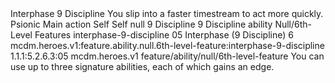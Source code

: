 <ability>
  <name>Interphase</name>
  <cost>9 Discipline</cost>
  <flavor>You slip into a faster timestream to act more quickly.</flavor>
  <keywords>
    <keyword>Psionic</keyword>
  </keywords>
  <type>Main action</type>
  <distance>Self</distance>
  <target>Self</target>
  <metadata>
    <class>null</class>
    <cost>9 Discipline</cost>
    <cost_amount>9</cost_amount>
    <cost_resource>Discipline</cost_resource>
    <feature_type>ability</feature_type>
    <file_dpath>Null/6th-Level Features</file_dpath>
    <item_id>interphase-9-discipline</item_id>
    <item_index>05</item_index>
    <item_name>Interphase (9 Discipline)</item_name>
    <level>6</level>
    <scc>mcdm.heroes.v1:feature.ability.null.6th-level-feature:interphase-9-discipline</scc>
    <scdc>1.1.1:5.2.6.3:05</scdc>
    <source>mcdm.heroes.v1</source>
    <type>feature/ability/null/6th-level-feature</type>
  </metadata>
  <effects>
    <effect type="mundane">You can use up to three signature abilities, each of which gains an edge.</effect>
  </effects>
</ability>
